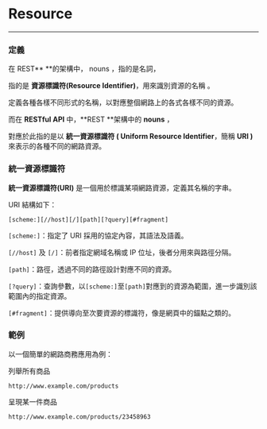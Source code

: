 # Resource

---

### 定義

在 REST** **的架構中， nouns ，指的是名詞，

指的是 **資源標識符\(Resource Identifier\)**，用來識別資源的名稱 。

定義各種各樣不同形式的名稱，以對應整個網路上的各式各樣不同的資源。

而在 **RESTful API** 中，**REST **架構中的 **nouns** ，

對應於此指的是以 **統一資源標識符 \( Uniform Resource Identifier**，簡稱 **URI \)**  來表示的各種不同的網路資源。

### **統一資源標識符**

**統一資源標識符\(URI\)** 是一個用於標識某項網路資源，定義其名稱的字串。

URI 結構如下：

```
[scheme:][//host][/][path][?query][#fragment]
```

`[scheme:]`：指定了 URI 採用的協定內容，其語法及語義。

`[//host]` 及 `[/]`：前者指定網域名稱或 IP 位址，後者分用來與路徑分隔。

`[path]`：路徑，透過不同的路徑設計對應不同的資源。

`[?query]`：查詢參數，以`[scheme:]`至`[path]`對應到的資源為範圍，進一步識別該範圍內的指定資源。

`[#fragment]`：提供導向至次要資源的標識符，像是網頁中的錨點之類的。

### 範例

以一個簡單的網路商務應用為例：

列舉所有商品

```
http://www.example.com/products
```

呈現某一件商品

```
http://www.example.com/products/23458963
```

